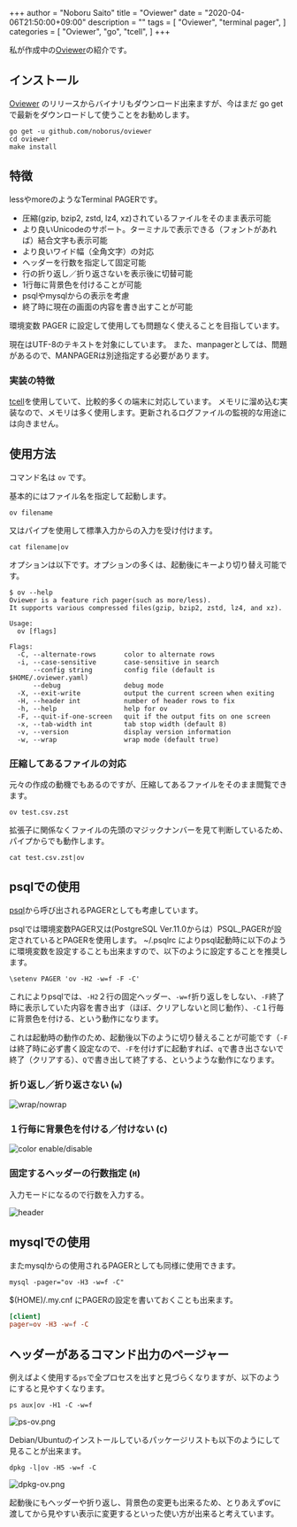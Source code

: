 +++
author = "Noboru Saito"
title = "Oviewer"
date = "2020-04-06T21:50:00+09:00"
description = ""
tags = [
    "Oviewer",
    "terminal pager",
]
categories = [
    "Oviewer",
    "go",
    "tcell",
]
+++

私が作成中の[Oviewer](https://github.com/noborus/oviewer)の紹介です。

## インストール

[Oviewer](https://github.com/noborus/oviewer) のリリースからバイナリもダウンロード出来ますが、今はまだ go getで最新をダウンロードして使うことをお勧めします。

```console
go get -u github.com/noborus/oviewer
cd oviewer
make install
```

## 特徴

lessやmoreのようなTerminal PAGERです。

* 圧縮(gzip, bzip2, zstd, lz4, xz)されているファイルをそのまま表示可能
* より良いUnicodeのサポート。ターミナルで表示できる（フォントがあれば）結合文字も表示可能
* より良いワイド幅（全角文字）の対応
* ヘッダーを行数を指定して固定可能
* 行の折り返し／折り返さないを表示後に切替可能
* 1行毎に背景色を付けることが可能
* psqlやmysqlからの表示を考慮
* 終了時に現在の画面の内容を書き出すことが可能

環境変数 PAGER に設定して使用しても問題なく使えることを目指しています。

現在はUTF-8のテキストを対象にしています。
また、manpagerとしては、問題があるので、MANPAGERは別途指定する必要があります。

### 実装の特徴

[tcell](https://github.com/gdamore/tcell)を使用していて、比較的多くの端末に対応しています。
メモリに溜め込む実装なので、メモリは多く使用します。更新されるログファイルの監視的な用途には向きません。

## 使用方法

コマンド名は `ov` です。

基本的にはファイル名を指定して起動します。

```console
ov filename
```

又はパイプを使用して標準入力からの入力を受け付けます。

```console
cat filename|ov
```

オプションは以下です。オプションの多くは、起動後にキーより切り替え可能です。

```console
$ ov --help
Oviewer is a feature rich pager(such as more/less).
It supports various compressed files(gzip, bzip2, zstd, lz4, and xz).

Usage:
  ov [flags]

Flags:
  -C, --alternate-rows       color to alternate rows
  -i, --case-sensitive       case-sensitive in search
      --config string        config file (default is $HOME/.oviewer.yaml)
      --debug                debug mode
  -X, --exit-write           output the current screen when exiting
  -H, --header int           number of header rows to fix
  -h, --help                 help for ov
  -F, --quit-if-one-screen   quit if the output fits on one screen
  -x, --tab-width int        tab stop width (default 8)
  -v, --version              display version information
  -w, --wrap                 wrap mode (default true)
```

### 圧縮してあるファイルの対応

元々の作成の動機でもあるのですが、圧縮してあるファイルをそのまま閲覧できます。

```console
ov test.csv.zst
```

拡張子に関係なくファイルの先頭のマジックナンバーを見て判断しているため、パイプからでも動作します。

```console
cat test.csv.zst|ov
```

## psqlでの使用

[psql](https://www.postgresql.jp/document/current/html/app-psql.html)から呼び出されるPAGERとしても考慮しています。

psqlでは環境変数PAGER又は(PostgreSQL Ver.11.0からは）PSQL_PAGERが設定されているとPAGERを使用します。
~/.psqlrc によりpsql起動時に以下のように環境変数を設定することも出来ますので、以下のように設定することを推奨します。

```.psqlrc
\setenv PAGER 'ov -H2 -w=f -F -C'
```

これによりpsqlでは、`-H2`２行の固定ヘッダー、`-w=f`折り返しをしない、`-F`終了時に表示していた内容を書き出す（ほぼ、クリアしないと同じ動作）、`-C`１行毎に背景色を付ける、という動作になります。

これは起動時の動作のため、起動後以下のように切り替えることが可能です（`-F` は終了時に必ず書く設定なので、`-F`を付けずに起動すれば、`q`で書き出さないで終了（クリアする）、`Q`で書き出して終了する、というような動作になります。

### 折り返し／折り返さない (`w`)

![wrap/nowrap](https://raw.githubusercontent.com/noborus/oviewer/master/docs/ov-wrap.gif)

### １行毎に背景色を付ける／付けない (`C`)

![color enable/disable](https://raw.githubusercontent.com/noborus/oviewer/master/docs/ov-color.gif)

### 固定するヘッダーの行数指定 (`H`)

入力モードになるので行数を入力する。

![header](https://raw.githubusercontent.com/noborus/oviewer/master/docs/ov-header.gif)

## mysqlでの使用

またmysqlからの使用されるPAGERとしても同様に使用できます。

```console
mysql -pager="ov -H3 -w=f -C"
```

$(HOME)/.my.cnf にPAGERの設定を書いておくことも出来ます。

```$(HOME)/.my.cnf
[client]
pager=ov -H3 -w=f -C
```

## ヘッダーがあるコマンド出力のページャー

例えばよく使用する`ps`で全プロセスを出すと見づらくなりますが、以下のようにすると見やすくなります。

```console
ps aux|ov -H1 -C -w=f
```

![ps-ov.png](../ps-ov.png)

Debian/Ubuntuのインストールしているパッケージリストも以下のようにして見ることが出来ます。

```console
dpkg -l|ov -H5 -w=f -C
```

![dpkg-ov.png](../dpkg-ov.png)

起動後にもヘッダーや折り返し、背景色の変更も出来るため、とりあえずovに渡してから見やすい表示に変更するといった使い方が出来ると考えています。